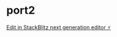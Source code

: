 # port2

[Edit in StackBlitz next generation editor ⚡️](https://stackblitz.com/~/github.com/PaulCertified/port2)